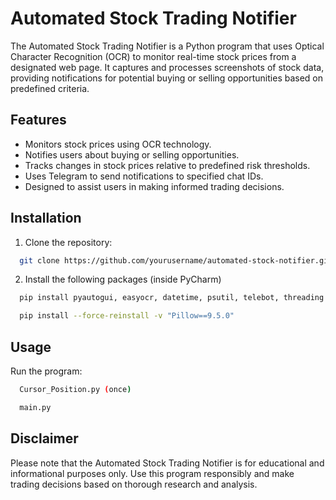 
# Automated Stock Trading Notifier

The Automated Stock Trading Notifier is a Python program that uses Optical Character Recognition (OCR) to monitor real-time stock prices from a designated web page. It captures and processes screenshots of stock data, providing notifications for potential buying or selling opportunities based on predefined criteria.


## Features

- Monitors stock prices using OCR technology.
- Notifies users about buying or selling opportunities.
- Tracks changes in stock prices relative to predefined risk thresholds.
- Uses Telegram to send notifications to specified chat IDs.
- Designed to assist users in making informed trading decisions.


## Installation

1. Clone the repository:
```bash
  git clone https://github.com/yourusername/automated-stock-notifier.git
```

2. Install the following packages (inside PyCharm)

```bash
  pip install pyautogui, easyocr, datetime, psutil, telebot, threading
```

```bash
  pip install --force-reinstall -v "Pillow==9.5.0"
```  

## Usage

Run the program:

```bash
  Cursor_Position.py (once)
```

```bash
  main.py
```

## Disclaimer

Please note that the Automated Stock Trading Notifier is for educational and informational purposes only. Use this program responsibly and make trading decisions based on thorough research and analysis.

